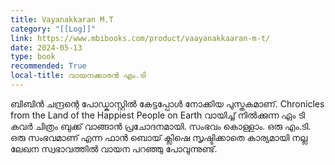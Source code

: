 ```yaml
---
title: Vayanakkaran M.T
category: "[[Log]]"
link: https://www.mbibooks.com/product/vaayanakkaaran-m-t/
date: 2024-05-13
type: book
recommended: True
local-title: വായനക്കാരൻ എം.ടി
---
```

ബിബിൻ ചന്ദ്രന്റെ പോഡ്കാസ്റ്റിൽ കേട്ടപ്പോൾ നോക്കിയ പുസ്തകമാണ്. Chronicles from the Land of the Happiest People on Earth വായിച്ച് നിൽക്കുന്ന ഏം ടി കവർ ചിത്രം ബുക്ക് വാങ്ങാൻ പ്രചോദനമായി. സംഭവം കൊള്ളാം. ഒരു എം.ടി. ഒരു സംഭവമാണ് എന്ന ഫാൻ ബൊയ് ക്ലിഷെ സൃഷ്ടിക്കാതെ കാര്യമായി നല്ല ലേഖന സ്വഭാവത്തിൽ വായന പറഞ്ഞു പോവുന്നുണ്ട്.